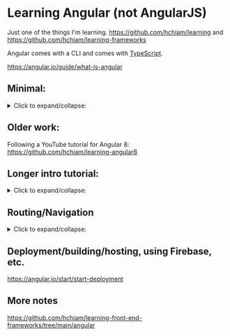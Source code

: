 # Learning Angular (not AngularJS)

Just one of the things I'm learning. <https://github.com/hchiam/learning> and <https://github.com/hchiam/learning-frameworks>

Angular comes with a CLI and comes with [TypeScript](https://www.typescriptlang.org/).

<https://angular.io/guide/what-is-angular>

## Minimal:

<details>
<summary>Click to expand/collapse:</summary>

Using [Angular CLI](https://cli.angular.io/):

```bash
npm install -g @angular/cli
# to start a new project "my-app" from scratch:
ng new my-app
cd my-app
ng serve
```

Or triple-click to select this one-liner:

```bash
npm install -g @angular/cli && ng new my-app && cd my-app && ng serve
```

<http://localhost:4200>

</details>

## Older work:

Following a YouTube tutorial for Angular 8: <https://github.com/hchiam/learning-angular8>

## Longer intro tutorial:

<details>
<summary>Click to expand/collapse:</summary>

Tutorial I'll be following: <https://angular.io/start>

<https://stackblitz.com/angular/anddyavxapb?file=src%2Fapp%2Fapp.component.ts>

```bash
cd angular-fhxvfx
yarn
# yarn build
yarn start # runs ng serve
```

http://localhost:4200

1. **Structural directive** examples: `*ngFor="let product of products"` and `*ngIf="product.description"`

2. **Property binding** example: `[title]="product.name + ' details'"`

3. **Custom property binding** example: `[product]="product"`

4. **Event binding** example: `(click)="share()"`

5. **Custom event binding** example: `(notify)="onNotify()"`

   - this can be combined with the child component's `@Output() notify = new EventEmitter();` (TS) and `(click)="notify.emit()"` (HTML), and then this will trigger the child component's `(notify)="onNotify()"` (HTML) that is written inside the parent component's markup (HTML) to trigger the parent's `onNotify()`.

To start understanding the files more, start here: `/src/app/product-list` --> the TS file links to the HTML and CSS files with:

```ts
// this is a decorator:
@Component({
  selector: "app-product-list", // <app-product-list> tag in DOM
  templateUrl: "./product-list.component.html",
  styleUrls: ["./product-list.component.css"],
})
// (this decorator indicates that the class in the later lines is a component)
```

```ts
export class ProductAlertsComponent implements OnInit {
  // the @Input() decorator indicates that the [product] prop data is passed in from the component's parent
  @Input() product;

  // the @Output() decorator combined with EventEmitter
  // lets us trigger an event with the [notify] prop changes,
  // and you can do (click)="notify.emit()" in the child HTML,
  // and (notify)="onNotify()" in the parent HTMl will run
  @Output() notify = new EventEmitter();

  constructor() {}

  ngOnInit() {}
}
```

If you change the `selector` to `".app-product-list"` then it'll be `<div class="app-product-list">` in the DOM.

You can generate a component with `ng generate component component-name` or with `ng g component component-name` (https://angular.io/cli/generate#component). It'll create a folder with 4 files in it (.css, .html, .spec.ts, and .ts).

I didn't have to explicitly import TS or HTML files. It just figured it out by the consistent naming! I tried sibling folders under `/app` and also tried moving the child component's folder inside its parent component's folder, and it also worked! Just use `ng g component component-name`!

</details>

## Routing/Navigation

<details>
<summary>Click to expand/collapse:</summary>

<https://angular.io/start/start-routing>

For example, associating a URL path with a component.

I needed some help getting my local `my-app` to work: <https://www.smashingmagazine.com/2018/11/a-complete-guide-to-routing-in-angular/>

```bash
cd my-app
npm i
ng serve
# http://localhost:4200
```

```bash
cd my-app
ng g component
```

- http://localhost:4200/
- http://localhost:4200/products/someID
- http://localhost:4200/products/anotherID
- http://localhost:4200/products/otherID

```html
<router-outlet></router-outlet>
```

```html
<div *ngFor="let product of products">
  <a [title]="'Product name'" [routerLink]="['/products', product.id]"
    >{{ product.name }}</a
  >
</div>
```

```html
<p>{{ product.description }}</p>
<a [title]="'Back to main'" [routerLink]="['/']">Back to main</a>
```

```ts
import { RouterModule } from "@angular/router";

import { ProductDetailsComponent } from "./product-details/product-details.component";
import { ProductListComponent } from "./product-list/product-list.component";

// ...

@NgModule({
  declarations: [AppComponent, ProductDetailsComponent, ProductListComponent],
  imports: [
    BrowserModule,
    RouterModule.forRoot([
      { path: "", component: ProductListComponent },
      { path: "products/:productId", component: ProductDetailsComponent },
    ]),
  ],
  providers: [],
  bootstrap: [AppComponent, ProductListComponent, ProductDetailsComponent],
})
export class AppModule {}
```

```ts
import { Component, OnInit } from "@angular/core";

@Component({
  selector: "app-product-list",
  templateUrl: "./product-list.component.html",
  styleUrls: ["./product-list.component.css"],
})
export class ProductListComponent implements OnInit {
  products: any[];

  constructor() {
    this.products = [
      {
        id: "someID",
        name: "Some product name",
        description: "Some product description.",
      },
      {
        id: "anotherID",
        name: "Another product name",
        description: "Another product description.",
      },
      {
        id: "otherID",
        name: "Other product name",
        description: "Other product description.",
      },
    ];
  }

  ngOnInit(): void {}
}
```

</details>

## Deployment/building/hosting, using Firebase, etc.

https://angular.io/start/start-deployment

## More notes

https://github.com/hchiam/learning-front-end-frameworks/tree/main/angular
